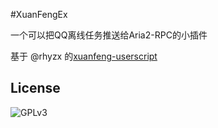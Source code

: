 #XuanFengEx

一个可以把QQ离线任务推送给Aria2-RPC的小插件

基于 @rhyzx 的[xuanfeng-userscript](https://github.com/rhyzx/xuanfeng-userscript)

## License

![GPLv3](https://www.gnu.org/graphics/gplv3-127x51.png)
